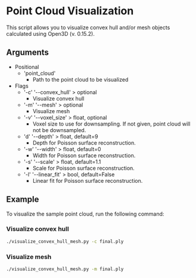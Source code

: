 # Point Cloud Visualization

This script allows you to visualize convex hull and/or mesh objects calculated using Open3D (v. 0.15.2). 

## Arguments

- Positional 
  - 'point_cloud'
    - Path to the point cloud to be visualized
- Flags 
  - '-c' '--convex_hull' > optional
    - Visualize convex hull
  - '-m' '--mesh' > optional
    - Visualize mesh
  - '-v' '--voxel_size' > float, optional
    - Voxel size to use for downsampling. If not given, point cloud will not be downsampled. 
  - 'd' '--depth' > float, default=9
    - Depth for Poisson surface reconstruction.
  - '-w' '--width' > float, default=0
    - Width for Poisson surface reconstruction.
  - '-s' '--scale' > float, default=1.1
    - Scale for Poisson surface reconstruction.
  - '-l' '--linear_fit' > bool, default=False
    - Linear fit for Poisson surface reconstruction.
    
## Example 

To visualize the sample point cloud, run the following command: 

### Visualize convex hull

```bash
./visualize_convex_hull_mesh.py -c final.ply
```

### Visualize mesh 

```bash 
./visualize_convex_hull_mesh.py -m final.ply
```